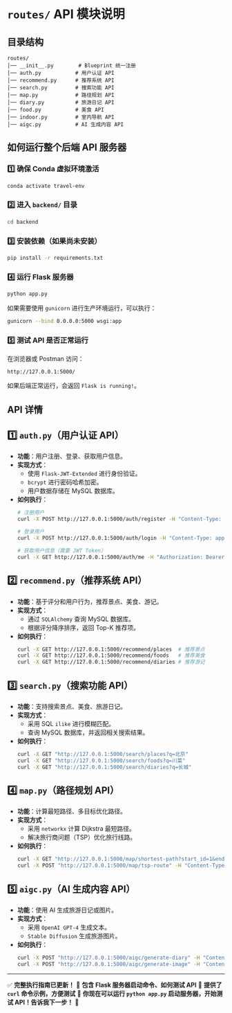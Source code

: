 # `routes/` API 模块说明

## 目录结构
```
routes/
│── __init__.py        # Blueprint 统一注册
│── auth.py           # 用户认证 API
│── recommend.py      # 推荐系统 API
│── search.py         # 搜索功能 API
│── map.py            # 路径规划 API
│── diary.py          # 旅游日记 API
│── food.py           # 美食 API
│── indoor.py         # 室内导航 API
│── aigc.py           # AI 生成内容 API
```

## **如何运行整个后端 API 服务器**
### **1️⃣ 确保 Conda 虚拟环境激活**
```bash
conda activate travel-env
```

### **2️⃣ 进入 `backend/` 目录**
```bash
cd backend
```

### **3️⃣ 安装依赖（如果尚未安装）**
```bash
pip install -r requirements.txt
```

### **4️⃣ 运行 Flask 服务器**
```bash
python app.py
```
如果需要使用 `gunicorn` 进行生产环境运行，可以执行：
```bash
gunicorn --bind 0.0.0.0:5000 wsgi:app
```

### **5️⃣ 测试 API 是否正常运行**
在浏览器或 Postman 访问：
```
http://127.0.0.1:5000/
```
如果后端正常运行，会返回 `Flask is running!`。

## **API 详情**

## **1️⃣ `auth.py`（用户认证 API）**
- **功能**：用户注册、登录、获取用户信息。
- **实现方式**：
  - 使用 `Flask-JWT-Extended` 进行身份验证。
  - `bcrypt` 进行密码哈希加密。
  - 用户数据存储在 MySQL 数据库。
- **如何执行**：
  ```bash
  # 注册用户
  curl -X POST http://127.0.0.1:5000/auth/register -H "Content-Type: application/json" -d '{"username": "test", "email": "test@example.com", "password": "123456"}'
  
  # 登录用户
  curl -X POST http://127.0.0.1:5000/auth/login -H "Content-Type: application/json" -d '{"email": "test@example.com", "password": "123456"}'
  
  # 获取用户信息（需要 JWT Token）
  curl -X GET http://127.0.0.1:5000/auth/me -H "Authorization: Bearer <JWT_TOKEN>"
  ```

## **2️⃣ `recommend.py`（推荐系统 API）**
- **功能**：基于评分和用户行为，推荐景点、美食、游记。
- **实现方式**：
  - 通过 `SQLAlchemy` 查询 MySQL 数据库。
  - 根据评分降序排序，返回 Top-K 推荐项。
- **如何执行**：
  ```bash
  curl -X GET http://127.0.0.1:5000/recommend/places  # 推荐景点
  curl -X GET http://127.0.0.1:5000/recommend/foods   # 推荐美食
  curl -X GET http://127.0.0.1:5000/recommend/diaries # 推荐游记
  ```

## **3️⃣ `search.py`（搜索功能 API）**
- **功能**：支持搜索景点、美食、旅游日记。
- **实现方式**：
  - 采用 SQL `ilike` 进行模糊匹配。
  - 查询 MySQL 数据库，并返回相关搜索结果。
- **如何执行**：
  ```bash
  curl -X GET "http://127.0.0.1:5000/search/places?q=北京"
  curl -X GET "http://127.0.0.1:5000/search/foods?q=川菜"
  curl -X GET "http://127.0.0.1:5000/search/diaries?q=长城"
  ```

## **4️⃣ `map.py`（路径规划 API）**
- **功能**：计算最短路径、多目标优化路径。
- **实现方式**：
  - 采用 `networkx` 计算 Dijkstra 最短路径。
  - 解决旅行商问题（TSP）优化旅行线路。
- **如何执行**：
  ```bash
  curl -X GET "http://127.0.0.1:5000/map/shortest-path?start_id=1&end_id=2"
  curl -X POST "http://127.0.0.1:5000/map/tsp-route" -H "Content-Type: application/json" -d '{"places": [1,2,3,4]}'
  ```

## **5️⃣ `aigc.py`（AI 生成内容 API）**
- **功能**：使用 AI 生成旅游日记或图片。
- **实现方式**：
  - 采用 `OpenAI GPT-4` 生成文本。
  - `Stable Diffusion` 生成旅游图片。
- **如何执行**：
  ```bash
  curl -X POST "http://127.0.0.1:5000/aigc/generate-diary" -H "Content-Type: application/json" -d '{"user_id": 1, "prompt": "长城游记"}'
  curl -X POST "http://127.0.0.1:5000/aigc/generate-image" -H "Content-Type: application/json" -d '{"user_id": 1, "prompt": "故宫日落"}'
  ```

---

✅ **完整执行指南已更新！**
📌 **包含 Flask 服务器启动命令、如何测试 API**
📌 **提供了 `curl` 命令示例，方便测试**
🚀 **你现在可以运行 `python app.py` 启动服务器，开始测试 API！告诉我下一步！** 🎯
